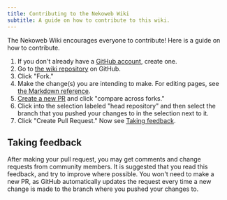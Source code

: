```yaml
---
title: Contributing to the Nekoweb Wiki
subtitle: A guide on how to contribute to this wiki.
---
```

The Nekoweb Wiki encourages everyone to contribute! Here is a guide on how to contribute.

1. If you don't already have a [GitHub account](https://github.com/), create one.
2. Go to [the wiki repository](https://github.com/NekowebWiki/WikiGen) on GitHub.
3. Click "Fork."
4. Make the change(s) you are intending to make. For editing pages, see [the Markdown reference](/md-ref.html).
5. [Create a new PR](https://github.com/NekowebWiki/WikiGen/compare) and click "compare across forks."
6. Click into the selection labeled "head repository" and then select the branch that you pushed your changes to in the selection next to it.
7. Click "Create Pull Request." Now see [Taking feedback](#taking-feedback).

## Taking feedback

After making your pull request, you may get comments and change requests from community members. It is suggested that you read this feedback, and try to improve where possible. You won't need to make a new PR, as GitHub automatically updates the request every time a new change is made to the branch where you pushed your changes to.
